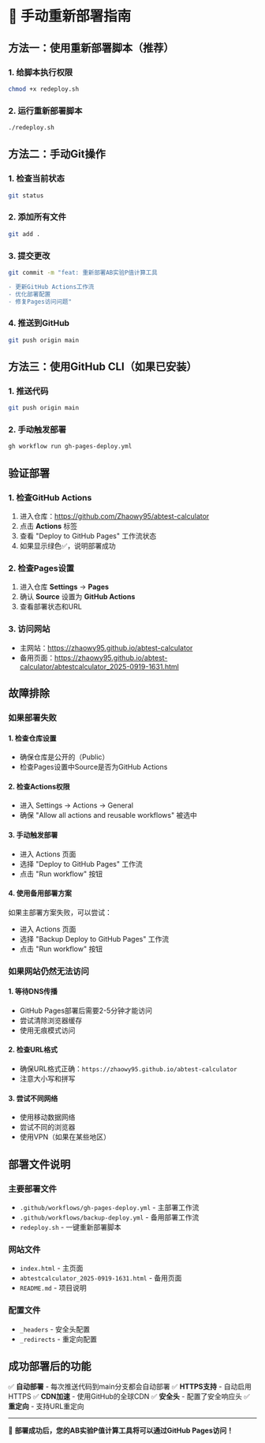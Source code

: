 # 🔄 手动重新部署指南

## 方法一：使用重新部署脚本（推荐）

### 1. 给脚本执行权限
```bash
chmod +x redeploy.sh
```

### 2. 运行重新部署脚本
```bash
./redeploy.sh
```

## 方法二：手动Git操作

### 1. 检查当前状态
```bash
git status
```

### 2. 添加所有文件
```bash
git add .
```

### 3. 提交更改
```bash
git commit -m "feat: 重新部署AB实验P值计算工具

- 更新GitHub Actions工作流
- 优化部署配置
- 修复Pages访问问题"
```

### 4. 推送到GitHub
```bash
git push origin main
```

## 方法三：使用GitHub CLI（如果已安装）

### 1. 推送代码
```bash
git push origin main
```

### 2. 手动触发部署
```bash
gh workflow run gh-pages-deploy.yml
```

## 验证部署

### 1. 检查GitHub Actions
1. 进入仓库：https://github.com/Zhaowy95/abtest-calculator
2. 点击 **Actions** 标签
3. 查看 "Deploy to GitHub Pages" 工作流状态
4. 如果显示绿色✅，说明部署成功

### 2. 检查Pages设置
1. 进入仓库 **Settings** → **Pages**
2. 确认 **Source** 设置为 **GitHub Actions**
3. 查看部署状态和URL

### 3. 访问网站
- 主网站：https://zhaowy95.github.io/abtest-calculator
- 备用页面：https://zhaowy95.github.io/abtest-calculator/abtestcalculator_2025-0919-1631.html

## 故障排除

### 如果部署失败

#### 1. 检查仓库设置
- 确保仓库是公开的（Public）
- 检查Pages设置中Source是否为GitHub Actions

#### 2. 检查Actions权限
- 进入 Settings → Actions → General
- 确保 "Allow all actions and reusable workflows" 被选中

#### 3. 手动触发部署
- 进入 Actions 页面
- 选择 "Deploy to GitHub Pages" 工作流
- 点击 "Run workflow" 按钮

#### 4. 使用备用部署方案
如果主部署方案失败，可以尝试：
- 进入 Actions 页面
- 选择 "Backup Deploy to GitHub Pages" 工作流
- 点击 "Run workflow" 按钮

### 如果网站仍然无法访问

#### 1. 等待DNS传播
- GitHub Pages部署后需要2-5分钟才能访问
- 尝试清除浏览器缓存
- 使用无痕模式访问

#### 2. 检查URL格式
- 确保URL格式正确：`https://zhaowy95.github.io/abtest-calculator`
- 注意大小写和拼写

#### 3. 尝试不同网络
- 使用移动数据网络
- 尝试不同的浏览器
- 使用VPN（如果在某些地区）

## 部署文件说明

### 主要部署文件
- `.github/workflows/gh-pages-deploy.yml` - 主部署工作流
- `.github/workflows/backup-deploy.yml` - 备用部署工作流
- `redeploy.sh` - 一键重新部署脚本

### 网站文件
- `index.html` - 主页面
- `abtestcalculator_2025-0919-1631.html` - 备用页面
- `README.md` - 项目说明

### 配置文件
- `_headers` - 安全头配置
- `_redirects` - 重定向配置

## 成功部署后的功能

✅ **自动部署** - 每次推送代码到main分支都会自动部署
✅ **HTTPS支持** - 自动启用HTTPS
✅ **CDN加速** - 使用GitHub的全球CDN
✅ **安全头** - 配置了安全响应头
✅ **重定向** - 支持URL重定向

---

🎉 **部署成功后，您的AB实验P值计算工具将可以通过GitHub Pages访问！**
